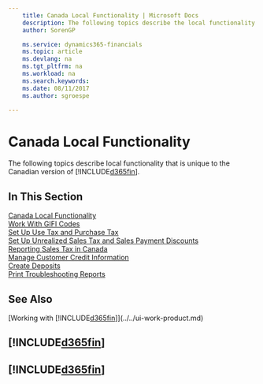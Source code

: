 ```yaml
---
    title: Canada Local Functionality | Microsoft Docs
    description: The following topics describe the local functionality in the Canadian version of Business Central.
    author: SorenGP

    ms.service: dynamics365-financials
    ms.topic: article
    ms.devlang: na
    ms.tgt_pltfrm: na
    ms.workload: na
    ms.search.keywords:
    ms.date: 08/11/2017
    ms.author: sgroespe

---
```

# Canada Local Functionality
The following topics describe local functionality that is unique to the Canadian version of [!INCLUDE[d365fin](../../includes/d365fin_md.md)].  

## In This Section
[Canada Local Functionality](canada-local-functionality.md)  
[Work With GIFI Codes](work-gifi-codes.md)  
[Set Up Use Tax and Purchase Tax](how-to-set-up-use-tax-and-purchase-tax.md)  
[Set Up Unrealized Sales Tax and Sales Payment Discounts](how-to-set-up-unrealized-sales-tax-and-sales-payment-discounts.md)  
[Reporting Sales Tax in Canada](ca-sales-tax.md)  
[Manage Customer Credit Information](how-to-manage-customer-credit-information.md)  
[Create Deposits](how-to-create-deposits.md)  
[Print Troubleshooting Reports](how-to-print-troubleshooting-reports.md)

## See Also
[Working with [!INCLUDE[d365fin](../../includes/d365fin_md.md)]](../../ui-work-product.md)   

## [!INCLUDE[d365fin](../../includes/free_trial_md.md)]  
## [!INCLUDE[d365fin](../../includes/training_link_md.md)]

